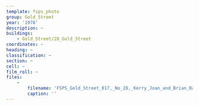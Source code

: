 ```yaml
---
template: fsps_photo
group: Gold_Street
year: '1978'
description: ~
buildings:
    - Gold_Street/28_Gold_Street
coordinates: ~
heading: ~
classification: ~
section: ~
cell: ~
film_roll: ~
files:
    -
        filename: 'FSPS_Gold_Street_017,_No_28,_Kerry_Joan_and_Brian_Davies,_17-5-B,_1978.png'
        caption: ''
---
```

